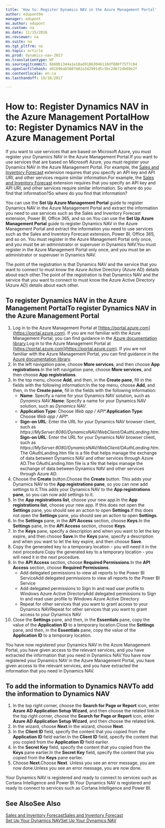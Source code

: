 ```yaml
---
title: 'How to: Register Dynamics NAV in the Azure Management Portal'
author: edupont04
manager: edupont
ms.author: edupont
ms.custom: na
ms.date: 11/15/2016
ms.reviewer: na
ms.suite: na
ms.tgt_pltfrm: na
ms.topic: article
ms.prod: dynamics-nav-2017
ms.translationtype: HT
ms.sourcegitcommit: 6b60b1344a1e18ad91863046110df880f75f7c04
ms.openlocfilehash: d41b96ab5807402a342991d5c5bc2d672db09e2f
ms.contentlocale: en-ca
ms.lasthandoff: 10/16/2017

---
```

# <a name="how-to-register-dynamics-nav-in-the-azure-management-portal"></a><span data-ttu-id="baa30-102">How to: Register Dynamics NAV in the Azure Management Portal</span><span class="sxs-lookup"><span data-stu-id="baa30-102">How to: Register Dynamics NAV in the Azure Management Portal</span></span>
<span data-ttu-id="baa30-103">If you want to use services that are based on Microsoft Azure, you must register your Dynamics NAV in the Azure Management Portal.</span><span class="sxs-lookup"><span data-stu-id="baa30-103">If you want to use services that are based on Microsoft Azure, you must register your Dynamics NAV in the Azure Management Portal.</span></span> <span data-ttu-id="baa30-104">For example, the [Sales and Inventory Forecast](ui-extensions-sales-forecast.md) extension requires that you specify an API key and API URI, and other services require similar information.</span><span class="sxs-lookup"><span data-stu-id="baa30-104">For example, the [Sales and Inventory Forecast](ui-extensions-sales-forecast.md) extension requires that you specify an API key and API URI, and other services require similar information.</span></span> <span data-ttu-id="baa30-105">So where do you find that information?</span><span class="sxs-lookup"><span data-stu-id="baa30-105">So where do you find that information?</span></span>

<span data-ttu-id="baa30-106">You can use the **Set Up Azure Management Portal** guide to register Dynamics NAV in the Azure Management Portal and extract the information you need to use services such as the Sales and Inventory Forecast extension, Power BI, Office 365, and so on.</span><span class="sxs-lookup"><span data-stu-id="baa30-106">You can use the **Set Up Azure Management Portal** guide to register Dynamics NAV in the Azure Management Portal and extract the information you need to use services such as the Sales and Inventory Forecast extension, Power BI, Office 365, and so on.</span></span> <span data-ttu-id="baa30-107">You must register in the Azure Management Portal only once, and you must be an administrator or superuser in Dynamics NAV.</span><span class="sxs-lookup"><span data-stu-id="baa30-107">You must register in the Azure Management Portal only once, and you must be an administrator or superuser in Dynamics NAV.</span></span>

<span data-ttu-id="baa30-108">The point of the registration is that Dynamics NAV and the service that you want to connect to must know the Azure Active Directory (Azure AD) details about each other.</span><span class="sxs-lookup"><span data-stu-id="baa30-108">The point of the registration is that Dynamics NAV and the service that you want to connect to must know the Azure Active Directory (Azure AD) details about each other.</span></span>

## <a name="to-register-dynamics-nav-in-the-azure-management-portal"></a><span data-ttu-id="baa30-109">To register Dynamics NAV in the Azure Management Portal</span><span class="sxs-lookup"><span data-stu-id="baa30-109">To register Dynamics NAV in the Azure Management Portal</span></span>
1. <span data-ttu-id="baa30-110">Log in to the Azure Management Portal at [https://portal.azure.com](https://portal.azure.com).  If you are not familiar with the Azure Management Portal, you can find guidance in the [Azure documentation library](https://azure.microsoft.com/en-us/documentation/articles).</span><span class="sxs-lookup"><span data-stu-id="baa30-110">Log in to the Azure Management Portal at [https://portal.azure.com](https://portal.azure.com).  If you are not familiar with the Azure Management Portal, you can find guidance in the [Azure documentation library](https://azure.microsoft.com/en-us/documentation/articles).</span></span>
2. <span data-ttu-id="baa30-111">In the left navigation pane, choose **More services**, and then choose **App registrations**.</span><span class="sxs-lookup"><span data-stu-id="baa30-111">In the left navigation pane, choose **More services**, and then choose **App registrations**.</span></span>
3. <span data-ttu-id="baa30-112">In the top menu, choose **Add**, and then, in the **Create pane**, fill in the fields with the following information:</span><span class="sxs-lookup"><span data-stu-id="baa30-112">In the top menu, choose **Add**, and then, in the **Create pane**, fill in the fields with the following information:</span></span>
    - <span data-ttu-id="baa30-113">**Name**: Specify a name for your Dynamics NAV solution, such as *Dynamics NAV*.</span><span class="sxs-lookup"><span data-stu-id="baa30-113">**Name**: Specify a name for your Dynamics NAV solution, such as *Dynamics NAV*.</span></span>
    - <span data-ttu-id="baa30-114">**Application Type**: Choose **Web app* / API**.</span><span class="sxs-lookup"><span data-stu-id="baa30-114">**Application Type**: Choose **Web app* / API**.</span></span>
    - <span data-ttu-id="baa30-115">**Sign-on URL**: Enter the URL for your Dynamics NAV browser client, such as *https://MyServer:8080/DynamicsNAV/WebClient/OAuthLanding.htm*.</span><span class="sxs-lookup"><span data-stu-id="baa30-115">**Sign-on URL**: Enter the URL for your Dynamics NAV browser client, such as *https://MyServer:8080/DynamicsNAV/WebClient/OAuthLanding.htm*.</span></span>
        <span data-ttu-id="baa30-116">The OAuthLanding.htm file is a file that helps manage the exchange of data between Dynamics NAV and other services through Azure AD.</span><span class="sxs-lookup"><span data-stu-id="baa30-116">The OAuthLanding.htm file is a file that helps manage the exchange of data between Dynamics NAV and other services through Azure AD.</span></span>
4. <span data-ttu-id="baa30-117">Choose the **Create** button.</span><span class="sxs-lookup"><span data-stu-id="baa30-117">Choose the **Create** button.</span></span>
    <span data-ttu-id="baa30-118">This adds your Dynamics NAV to the **App registrations pane**, so you can now add settings to it.</span><span class="sxs-lookup"><span data-stu-id="baa30-118">This adds your Dynamics NAV to the **App registrations pane**, so you can now add settings to it.</span></span>
5. <span data-ttu-id="baa30-119">In the **App registrations list**, choose your new app.</span><span class="sxs-lookup"><span data-stu-id="baa30-119">In the **App registrations list**, choose your new app.</span></span> <span data-ttu-id="baa30-120">If this does not open the **Settings** pane, you should see an action to open **Settings**.</span><span class="sxs-lookup"><span data-stu-id="baa30-120">If this does not open the **Settings** pane, you should see an action to open **Settings**.</span></span>
6. <span data-ttu-id="baa30-121">In the **Settings** pane, in the **API Access** section, choose **Keys**.</span><span class="sxs-lookup"><span data-stu-id="baa30-121">In the **Settings** pane, in the **API Access** section, choose **Keys**.</span></span>
7. <span data-ttu-id="baa30-122">In the **Keys** pane, specify a description and when you want to let the key expire, and then choose **Save**.</span><span class="sxs-lookup"><span data-stu-id="baa30-122">In the **Keys** pane, specify a description and when you want to let the key expire, and then choose **Save**.</span></span>
8. <span data-ttu-id="baa30-123">Copy the generated key to a temporary location - you will need it in the next procedure.</span><span class="sxs-lookup"><span data-stu-id="baa30-123">Copy the generated key to a temporary location - you will need it in the next procedure.</span></span>
9. <span data-ttu-id="baa30-124">In the **API Access** section, choose **Required Permissions**.</span><span class="sxs-lookup"><span data-stu-id="baa30-124">In the **API Access** section, choose **Required Permissions**.</span></span>
    - <span data-ttu-id="baa30-125">Add delegated permissions to view all reports to the Power BI Service</span><span class="sxs-lookup"><span data-stu-id="baa30-125">Add delegated permissions to view all reports to the Power BI Service</span></span>
    - <span data-ttu-id="baa30-126">Add delegated permissions to Sign In and read user profile to Windows Azure Active Directory</span><span class="sxs-lookup"><span data-stu-id="baa30-126">Add delegated permissions to Sign In and read user profile to Windows Azure Active Directory</span></span>
    - <span data-ttu-id="baa30-127">Repeat for other services that you want to grant access to your Dynamics NAV</span><span class="sxs-lookup"><span data-stu-id="baa30-127">Repeat for other services that you want to grant access to your Dynamics NAV</span></span>
10. <span data-ttu-id="baa30-128">Close the **Settings** pane, and then, in the **Essentials** pane, copy the value of the **Application ID** to a temporary location.</span><span class="sxs-lookup"><span data-stu-id="baa30-128">Close the **Settings** pane, and then, in the **Essentials** pane, copy the value of the **Application ID** to a temporary location.</span></span>

<span data-ttu-id="baa30-129">You have now registered your Dynamics NAV in the Azure Management Portal, you have given access to the relevant services, and you have extracted the information that you need in Dynamics NAV.</span><span class="sxs-lookup"><span data-stu-id="baa30-129">You have now registered your Dynamics NAV in the Azure Management Portal, you have given access to the relevant services, and you have extracted the information that you need in Dynamics NAV.</span></span>  

## <a name="to-add-the-information-to-dynamics-nav"></a><span data-ttu-id="baa30-130">To add the information to Dynamics NAV</span><span class="sxs-lookup"><span data-stu-id="baa30-130">To add the information to Dynamics NAV</span></span>
1. <span data-ttu-id="baa30-131">In the top right corner, choose the **Search for Page or Report** icon, enter **Azure AD Application Setup Wizard**, and then choose the related link.</span><span class="sxs-lookup"><span data-stu-id="baa30-131">In the top right corner, choose the **Search for Page or Report** icon, enter **Azure AD Application Setup Wizard**, and then choose the related link.</span></span>
2. <span data-ttu-id="baa30-132">In the wizard, choose **Next**.</span><span class="sxs-lookup"><span data-stu-id="baa30-132">In the wizard, choose **Next**.</span></span>
3. <span data-ttu-id="baa30-133">In the **Client ID** field, specify the content that you copied from the **Application ID** field earlier.</span><span class="sxs-lookup"><span data-stu-id="baa30-133">In the **Client ID** field, specify the content that you copied from the **Application ID** field earlier.</span></span>
4. <span data-ttu-id="baa30-134">In the **Secret Key** field, specify the content that you copied from the **Keys** pane earlier.</span><span class="sxs-lookup"><span data-stu-id="baa30-134">In the **Secret Key** field, specify the content that you copied from the **Keys** pane earlier.</span></span>
5. <span data-ttu-id="baa30-135">Choose **Next**.</span><span class="sxs-lookup"><span data-stu-id="baa30-135">Choose **Next**.</span></span> <span data-ttu-id="baa30-136">Unless you see an error message, you are now done.</span><span class="sxs-lookup"><span data-stu-id="baa30-136">Unless you see an error message, you are now done.</span></span>

<span data-ttu-id="baa30-137">Your Dynamics NAV is registered and ready to connect to services such as Cortana Intelligence and Power BI.</span><span class="sxs-lookup"><span data-stu-id="baa30-137">Your Dynamics NAV is registered and ready to connect to services such as Cortana Intelligence and Power BI.</span></span>

## <a name="see-also"></a><span data-ttu-id="baa30-138">See Also</span><span class="sxs-lookup"><span data-stu-id="baa30-138">See Also</span></span>
[<span data-ttu-id="baa30-139">Sales and Inventory Forecast</span><span class="sxs-lookup"><span data-stu-id="baa30-139">Sales and Inventory Forecast</span></span>](ui-extensions-sales-forecast.md)  
[<span data-ttu-id="baa30-140">Set Up Your Dynamics NAV</span><span class="sxs-lookup"><span data-stu-id="baa30-140">Set Up Your Dynamics NAV</span></span>](setup.md)  

